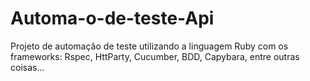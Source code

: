 # Automa-o-de-teste-Api
Projeto de automação de teste utilizando a linguagem Ruby com os frameworks: Rspec, HttParty, Cucumber, BDD, Capybara, entre outras coisas...
